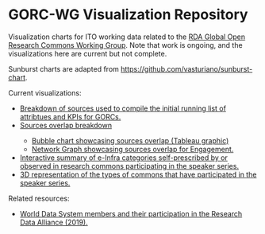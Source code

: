 # GORC-WG Visualization Repository

Visualization charts for ITO working data related to the <a href="https://www.rd-alliance.org/groups/gorc-international-model-wg">RDA Global Open Research Commons Working Group</a>. Note that work is ongoing, and the visualizations here are current but not complete.

Sunburst charts are adapted from https://github.com/vasturiano/sunburst-chart.

Current visualizations:
<ul>
<li><a href="https://wds-ito.github.io/gorc-wg.github.io//misc/AttributesSources/">Breakdown of sources used to compile the initial running list of attribtues and KPIs for GORCs.</a></li>
<li><a href="https://wds-ito.github.io/gorc-wg.github.io/misc/SourcesOverlap/">Sources overlap breakdown</a></li>
<ul>
<li><a href="https://public.tableau.com/app/profile/caroline.lee8759/viz/NumberofSourcesthatReferenceAttributesFeaturesKPIs/EssentialElement">Bubble chart showcasing sources overlap (Tableau graphic)</a></li>
<li><a href="https://wds-ito.github.io/gorc-wg.github.io/python/SourcesOverlap/SourcesOverlap_Engagement.html">Network Graph showcasing sources overlap for Engagement.</a></li>
</ul>
<li><a href="https://wds-ito.github.io/gorc-wg.github.io/sunburst/example/eInfraSummary/">Interactive summary of e-Infra categories self-prescribed by or observed in research commons participating in the speaker series.</a></li>
<li><a href="https://wds-ito.github.io/gorc-wg.github.io//python/TypesOfCommons/">3D representation of the types of commons that have participated in the speaker series.</a></li>
</ul>

Related resources:
<ul>
<li><a href="https://public.tableau.com/app/profile/ito.ra1/viz/RDAMembershipWorldwide_16322486753610/RDAMembershipWorldwide">World Data System members and their participation in the Research Data Alliance (2019).</a></li>
</ul>
